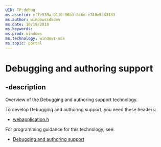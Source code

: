 ```yaml
---
UID: TP:debug
ms.assetid: ef7e939a-0110-36b3-8c6d-e740e5c83133
ms.author: windowssdkdev
ms.date: 10/19/2018
ms.keywords: 
ms.prod: windows
ms.technology: windows-sdk
ms.topic: portal
---
```


# Debugging and authoring support

## -description

Overview of the Debugging and authoring support technology.

To develop Debugging and authoring support, you need these headers:

 * [webapplication.h](../webapplication/index.md)

For programming guidance for this technology, see:
* [Debugging and authoring support](/windows/desktop/debug_wwahost)

